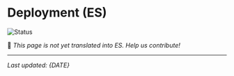 # Deployment (ES)

![Status](https://img.shields.io/badge/status-coming--soon-orange)

🚧 *This page is not yet translated into ES. Help us contribute!*

---

*Last updated: {DATE}*
